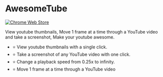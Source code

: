# AwesomeTube

<a rel="noreferrer noopener" href="https://chrome.google.com/webstore/detail/awesometube/ebbpochppfkfbkmkpfmfjahikkboajil"><img alt="Chrome Web Store" src="https://storage.googleapis.com/chrome-gcs-uploader.appspot.com/image/WlD8wC6g8khYWPJUsQceQkhXSlv1/HRs9MPufa1J1h5glNhut.png"></a>

View youtube thumbnails, Move 1 frame at a time through a YouTube video and take a screenshot, Make your youtube awesome.
- ⭐ View youtube thumbnails with a single click.
- ⭐ Take a screenshot of any YouTube video with one click.
- ⭐ Change a playback speed from 0.25x to infinity.
- ⭐ Move 1 frame at a time through a YouTube video
